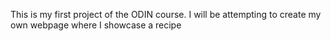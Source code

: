 This is my first project of the ODIN course.
I will be attempting to create my own webpage where I showcase a recipe